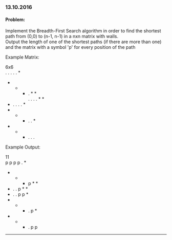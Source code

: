 ### 13.10.2016

#### Problem: 

Implement the Breadth-First Search algorithm in order to find the shortest path from (0,0) to (n-1, n-1) in a nxn matrix with walls.  
Output the length of one of the shortest paths (if there are more than one) and the matrix with a symbol 'p' for every position of the path

Example Matrix:  

6x6  
. . . . . *  
* * * . * *  
. . . . * *    
* . . . . *     
* * * . . *     
* * * . . .     

Example Output:  

11  
p p p p . *    
* * * p * *  
* . . p * *  
* . . p p *  
* * * . p *  
* * * . p p    

---